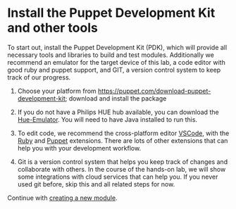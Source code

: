 # Install the Puppet Development Kit and other tools

To start out, install the Puppet Development Kit (PDK), which will provide all necessary tools and libraries to build and test modules. Additionally we recommend an emulator for the target device of this lab, a code editor with good ruby and puppet support, and GIT, a version control system to keep track of our progress.

1. Choose your platform from https://puppet.com/download-puppet-development-kit; download and install the package

2. If you do not have a Philips HUE hub available, you can download the [Hue-Emulator](https://github.com/SteveyO/Hue-Emulator/raw/master/HueEmulator-v0.8.jar). You will need to have Java installed to run this.

3. To edit code, we recommend the cross-platform editor [VSCode](https://code.visualstudio.com/download), with the [Ruby](https://marketplace.visualstudio.com/items?itemName=rebornix.Ruby) and [Puppet](https://marketplace.visualstudio.com/items?itemName=jpogran.puppet-vscode) extensions. There are lots of other extensions that can help you with your development workflow.

4. Git is a version control system that helps you keep track of changes and collaborate with others. In the course of the hands-on lab, we will show some integrations with cloud services that can help you. If you never used git before, skip this and all related steps for now.

Continue with [creating a new module](./02-creating-a-new-module.md).
